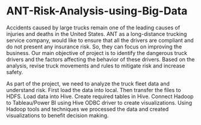 # ANT-Risk-Analysis-using-Big-Data

Accidents caused by large trucks remain one of the leading causes of injuries and deaths in the United States. ANT as a long-distance trucking service company, would like to ensure that all the drivers are compliant and do not present any insurance risk. So, they can focus on improving the business. Our main objective of project is to identify the dangerous truck drivers and the factors affecting the behavior of these drivers. Based on the analysis, revise truck movements and rules to mitigate risk and increase safety.

As part of the project, we need to analyze the truck fleet data and understand risk. First load the data into local. Then transfer the files to HDFS. Load data into Hive. Create required tables in Hive. Connect Hadoop to Tableau/Power BI using Hive ODBC driver to create visualizations. Using Hadoop tools and techniques we processed the data and created visualizations to benefit decision making.
